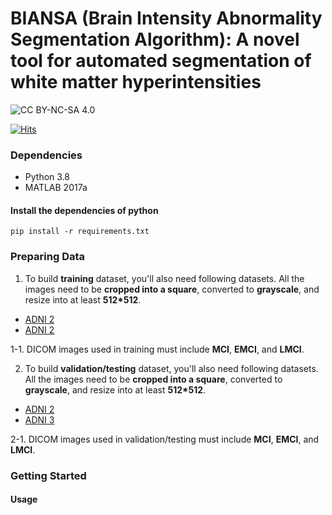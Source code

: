 # BIANSA (Brain Intensity Abnormality Segmentation Algorithm): A novel tool for automated segmentation of white matter hyperintensities

![CC BY-NC-SA 4.0][cc-by-nc-sa-shield]

[cc-by-nc-sa-shield]: https://img.shields.io/badge/License-CC%20BY--NC--SA%204.0-lightgrey.svg
[![Hits](https://hits.seeyoufarm.com/api/count/incr/badge.svg?url=https%3A%2F%2Fgithub.com%2FKevinTsaiCodes%2Fwmansa&count_bg=%2379C83D&title_bg=%23555555&icon=&icon_color=%23E7E7E7&title=hits&edge_flat=false)](https://hits.seeyoufarm.com)


### Dependencies
- Python 3.8
- MATLAB 2017a

#### Install the dependencies of python

    pip install -r requirements.txt

### Preparing Data
1. To build **training** dataset, you'll also need following datasets. All the images need to be **cropped into a square**, converted to **grayscale**, and resize into at least **512*512**.
- [ADNI 2](https://adni.loni.usc.edu/)
- [ADNI 2](https://adni.loni.usc.edu/)

1-1. DICOM images used in training must include **MCI**, **EMCI**, and **LMCI**.

2. To build **validation/testing** dataset, you'll also need following datasets. All the images need to be **cropped into a square**, converted to **grayscale**, and resize into at least **512*512**.
- [ADNI 2](https://adni.loni.usc.edu/)
- [ADNI 3](https://adni.loni.usc.edu/)

2-1. DICOM images used in validation/testing must include **MCI**, **EMCI**, and **LMCI**.


### Getting Started
#### Usage
